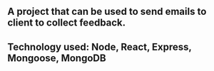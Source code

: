 ## A project that can be used to send emails to client to collect feedback.

## Technology used: Node, React, Express, Mongoose, MongoDB 